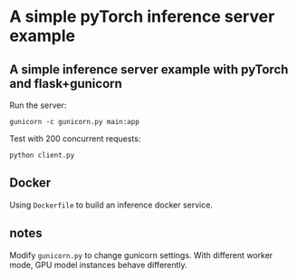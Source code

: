 # A simple pyTorch inference server example

## A simple inference server example with pyTorch and flask+gunicorn

Run the server:

`gunicorn -c gunicorn.py main:app`

Test with 200 concurrent requests:

`python client.py`

## Docker

Using `Dockerfile` to build an inference docker service.

## notes

Modify `gunicorn.py` to change gunicorn settings. With different worker mode, GPU model instances behave differently.
